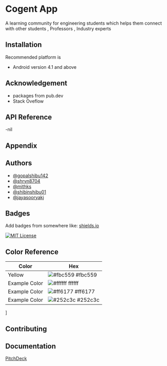 
# Cogent App

A learning community for engineering students which helps them connect with other students , Professors , Industry experts


## Installation 
Recommended platform is 
 - Android version 4.1 and above
 
## Acknowledgement
- packages from pub.dev
- Stack Oveflow

## API Reference
-nil

## Appendix

## Authors

- [@gopalshibu142](https://github.com/gopalshibu142)
- [@shrvn8704](https://github.com/shrvn8704)
- [@mithks](https://github.com/mithks)
- [@shibinshibu01](https://github.com/shibinshibu01)
- [@jayasooryakj](https://github.com/jayasooryakj)

## Badges

Add badges from somewhere like: [shields.io](https://shields.io/)

[![MIT License](https://img.shields.io/badge/License-MIT-green.svg)](https://choosealicense.com/licenses/mit/)
## Color Reference

| Color             | Hex                                                                |
| ----------------- | ------------------------------------------------------------------ |
| Yellow | ![#fbc559](https://via.placeholder.com/10/fbc559?text=+) #fbc559 |
| Example Color | ![#ffffff](https://via.placeholder.com/10/ffffff?text=+) ffffff |
| Example Color | ![#ff6177](https://via.placeholder.com/10/ff6177?text=+) #ff6177 |
| Example Color | ![#252c3c](https://via.placeholder.com/10/252c3c?text=+) #252c3c |

]
## Contributing


## Documentation

[PitchDeck](https://drive.google.com/file/d/1ExvuvM11ytzRbiky8JoE6JFiLjjH8BDY/view?usp=sharing)

